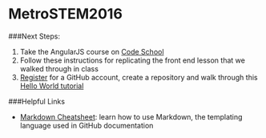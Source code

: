 # MetroSTEM2016

###Next Steps:

1. Take the AngularJS course on [Code School](https://www.codeschool.com/courses/shaping-up-with-angular-js)
2. Follow these instructions for replicating the front end lesson that we walked through in class
3. [Register](http://github.com/join) for a GitHub account, create a repository and walk through this [Hello World tutorial](https://guides.github.com/activities/hello-world/) 

###Helpful Links

- [Markdown Cheatsheet](https://github.com/adam-p/markdown-here/wiki/Markdown-Cheatsheet): learn how to use Markdown, the templating language used in GitHub documentation
